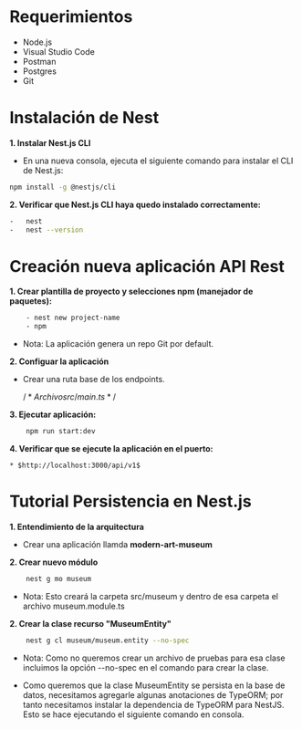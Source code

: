 # Requerimientos

- Node.js
- Visual Studio Code
- Postman
- Postgres
- Git 

# Instalación de Nest

**1. Instalar Nest.js CLI**
    
* En una nueva consola, ejecuta el siguiente comando para instalar el CLI de Nest.js:

```bash
npm install -g @nestjs/cli
```

**2. Verificar que Nest.js CLI haya quedo instalado correctamente:**

```bash
-   nest
-   nest --version
```

# Creación nueva aplicación API Rest

**1. Crear plantilla de proyecto y selecciones npm (manejador de paquetes):**

```bash
    - nest new project-name
    - npm
```

* Nota: La aplicación genera un repo Git por default.

**2. Configuar la aplicación**

* Crear una ruta base de los endpoints.

    $/*Archivo src/main.ts */$

**3. Ejecutar aplicación:**

```bash
    npm run start:dev
```

**4. Verificar que se ejecute la aplicación en el puerto:**

    * $http://localhost:3000/api/v1$


# Tutorial Persistencia en Nest.js

**1. Entendimiento de la arquitectura**

-   Crear una aplicación llamda  **modern-art-museum**

**2. Crear nuevo módulo**

```bash
    nest g mo museum
```
- Nota: Esto creará la carpeta src/museum y dentro de esa carpeta el archivo museum.module.ts

**2. Crear la clase recurso "MuseumEntity"**

```bash
    nest g cl museum/museum.entity --no-spec
```
- Nota: Como no queremos crear un archivo de pruebas para esa clase incluimos la opción --no-spec en el comando para crear la clase.

- Como queremos que la clase MuseumEntity se persista en la base de datos, necesitamos agregarle algunas anotaciones de TypeORM; por tanto necesitamos instalar la dependencia de TypeORM para NestJS. Esto se hace ejecutando el siguiente comando en consola.